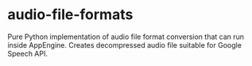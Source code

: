 # audio-file-formats
Pure Python implementation of audio file format conversion that can run inside AppEngine. Creates decompressed audio file suitable for Google Speech API.
